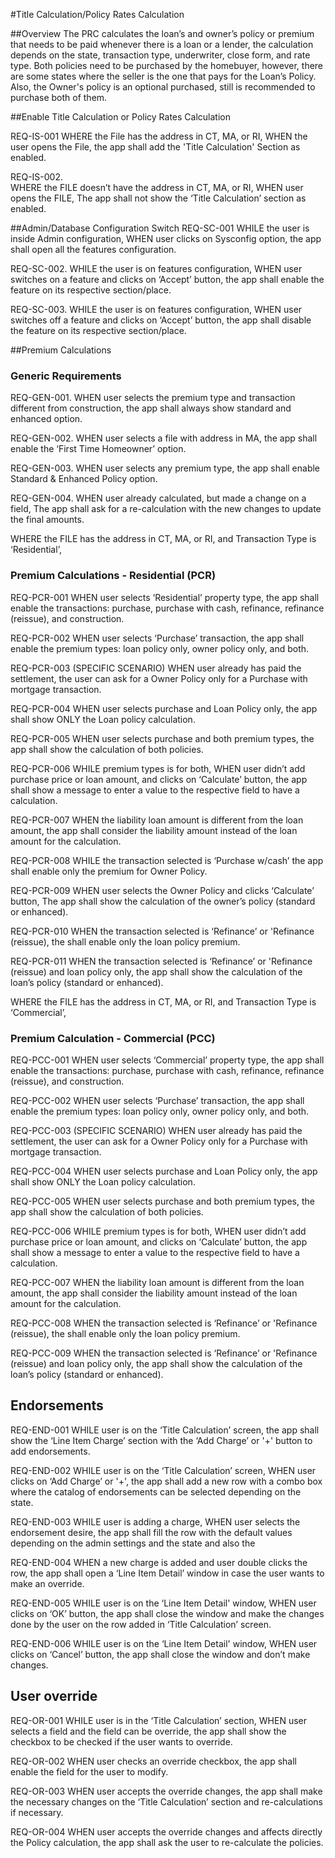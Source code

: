 #Title Calculation/Policy Rates Calculation

##Overview
The PRC calculates the loan’s and owner’s policy or premium that needs to be paid whenever there is a loan or a lender, the calculation depends on the state, transaction type, underwriter, close form, and rate type. Both policies need to be purchased by the homebuyer, however, there are some states where the seller is the one that pays for the Loan’s Policy. Also, the Owner's policy is an optional purchased, still is recommended to purchase both of them.  

##Enable Title Calculation or Policy Rates Calculation

REQ-IS-001
    WHERE the File has the address in CT, MA, or RI,
    WHEN the user opens the File,
    the app shall add the 'Title Calculation' Section as enabled.

REQ-IS-002.     
    WHERE the FILE doesn’t have the address in CT, MA, or RI,
    WHEN user opens the FILE,
    The app shall not show the ‘Title Calculation’ section as enabled.

##Admin/Database Configuration Switch
REQ-SC-001
    WHILE the user is inside Admin configuration,
    WHEN user clicks on Sysconfig option,
    the app shall open all the features configuration.

REQ-SC-002.
    WHILE the user is on features configuration,
    WHEN user switches on a feature and clicks on ‘Accept’ button,
    the app shall enable the feature on its respective section/place.

REQ-SC-003.
    WHILE the user is on features configuration,
    WHEN user switches off a feature and clicks on ‘Accept’ button,
    the app shall disable the feature on its respective section/place.

##Premium Calculations

### Generic Requirements

REQ-GEN-001.
    WHEN user selects the premium type and transaction different from construction,
    the app shall always show standard and enhanced option.

REQ-GEN-002.
    WHEN user selects a file with address in MA,
    the app shall enable the ‘First Time Homeowner’ option.

REQ-GEN-003.
    WHEN user selects any premium type,
    the app shall enable Standard & Enhanced Policy option.

REQ-GEN-004.
    WHEN user already calculated, but made a change on a field,
    The app shall ask for a re-calculation with the new changes to update the final amounts.

WHERE the FILE has the address in CT, MA, or RI, and Transaction Type is ‘Residential’,
### Premium Calculations - Residential (PCR)

REQ-PCR-001
    WHEN user selects ‘Residential’ property type,
    the app shall enable the transactions: purchase, purchase with cash, refinance, refinance (reissue), and construction.

REQ-PCR-002
    WHEN user selects ‘Purchase’ transaction,
    the app shall enable the premium types: loan policy only, owner policy only, and both.

REQ-PCR-003 (SPECIFIC SCENARIO)
    WHEN user already has paid the settlement,
    the user can ask for a Owner Policy only for a Purchase with mortgage transaction.

REQ-PCR-004
    WHEN user selects purchase and Loan Policy only,
    the app shall show ONLY the Loan policy calculation.

REQ-PCR-005
    WHEN user selects purchase and both premium types,
    the app shall show the calculation of both policies.

REQ-PCR-006
    WHILE premium types is for both,
    WHEN user didn’t add purchase price or loan amount, and clicks on ‘Calculate’ button,
    the app shall show a message to enter a value to the respective field to have a calculation.

REQ-PCR-007
    WHEN the liability loan amount is different from the loan amount,
    the app shall consider the liability amount instead of the loan amount for the calculation.

REQ-PCR-008
    WHILE the transaction selected is ‘Purchase w/cash’
    the app shall enable only the premium for Owner Policy.

REQ-PCR-009
    WHEN user selects the Owner Policy and clicks ‘Calculate’ button,
    The app shall show the calculation of the owner’s policy (standard or enhanced).

REQ-PCR-010
    WHEN the transaction selected is ‘Refinance’ or 'Refinance (reissue),
    the shall enable only the loan policy premium.  

REQ-PCR-011
    WHEN the transaction selected is ‘Refinance’ or 'Refinance (reissue) and loan policy only,
    the app shall show the calculation of the loan’s policy (standard or enhanced).

WHERE the FILE has the address in CT, MA, or RI, and Transaction Type is ‘Commercial’,
### Premium Calculation - Commercial (PCC)

REQ-PCC-001
    WHEN user selects ‘Commercial’ property type,
    the app shall enable the transactions: purchase, purchase with cash, refinance, refinance (reissue), and construction.

REQ-PCC-002
    WHEN user selects ‘Purchase’ transaction,
    the app shall enable the premium types: loan policy only, owner policy only, and both.

REQ-PCC-003 (SPECIFIC SCENARIO)
    WHEN user already has paid the settlement,
    the user can ask for a Owner Policy only for a Purchase with mortgage transaction.

REQ-PCC-004
    WHEN user selects purchase and Loan Policy only,
    the app shall show ONLY the Loan policy calculation.

REQ-PCC-005
    WHEN user selects purchase and both premium types,
    the app shall show the calculation of both policies.

REQ-PCC-006
    WHILE premium types is for both,
    WHEN user didn’t add purchase price or loan amount, and clicks on ‘Calculate’ button,
    the app shall show a message to enter a value to the respective field to have a calculation.

REQ-PCC-007
    WHEN the liability loan amount is different from the loan amount,
    the app shall consider the liability amount instead of the loan amount for the calculation.

REQ-PCC-008
    WHEN the transaction selected is ‘Refinance’ or 'Refinance (reissue),
    the shall enable only the loan policy premium.  

REQ-PCC-009
    WHEN the transaction selected is ‘Refinance’ or 'Refinance (reissue) and loan policy only,
    the app shall show the calculation of the loan’s policy (standard or enhanced).

## Endorsements

REQ-END-001
    WHILE user is on the ‘Title Calculation’ screen,
    the app shall show the ‘Line Item Charge’ section with the ‘Add Charge’ or '+' button to add endorsements.

REQ-END-002
    WHILE user is on the ‘Title Calculation’ screen,
    WHEN user clicks on ‘Add Charge’ or '+',
    the app shall add a new row with a combo box where the catalog of endorsements can be selected depending on the state.

REQ-END-003
    WHILE user is adding a charge,
    WHEN user selects the endorsement desire,
    the app shall fill the row with the default values depending on the admin settings and the state and also the

REQ-END-004
    WHEN a new charge is added and user double clicks the row,
    the app shall open a ‘Line Item Detail’ window in case the user wants to make an override.  

REQ-END-005
    WHILE user is on the ‘Line Item Detail' window,
    WHEN user clicks on ‘OK’ button,
    the app shall close the window and make the changes done by the user on the row added in ‘Title Calculation’ screen.

REQ-END-006
    WHILE user is on the ‘Line Item Detail' window,
    WHEN user clicks on ‘Cancel’ button,
    the app shall close the window and don’t make changes.

## User override

REQ-OR-001
    WHILE user is in the ‘Title Calculation’ section,
    WHEN user selects a field and the field can be override,
    the app shall show the checkbox to be checked if the user wants to override.

REQ-OR-002
    WHEN user checks an override checkbox,
    the app shall enable the field for the user to modify.

REQ-OR-003
    WHEN user accepts the override changes,
    the app shall make the necessary changes on the ‘Title Calculation’ section and re-calculations if necessary.

REQ-OR-004
    WHEN user accepts the override changes and affects directly the Policy calculation,
    the app shall ask the user to re-calculate the policies.
